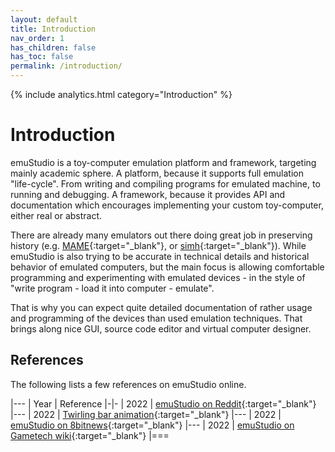 ```yaml
---
layout: default
title: Introduction
nav_order: 1
has_children: false
has_toc: false
permalink: /introduction/
---
```


{% include analytics.html category="Introduction" %}

# Introduction

emuStudio is a toy-computer emulation platform and framework, targeting mainly academic sphere. A platform, because it
supports full emulation "life-cycle". From writing and compiling programs for emulated machine, to running and
debugging. A framework, because it provides API and documentation which encourages implementing your custom
toy-computer, either real or abstract.

There are already many emulators out there doing great job in preserving history (e.g. [MAME][mame]{:target="_blank"},
or [simh][simh]{:target="_blank"}). While emuStudio is also trying to be accurate in technical details and historical 
behavior of emulated computers, but the main focus is allowing comfortable programming and experimenting with emulated
devices - in the style of "write program - load it into computer - emulate".

That is why you can expect quite detailed documentation of rather usage and programming of the devices than used 
emulation techniques. That brings along nice GUI, source code editor and virtual computer designer.

## References

The following lists a few references on emuStudio online.

|---
| Year | Reference
|-|-
| 2022 | [emuStudio on Reddit][reddit]{:target="_blank"}
|---
| 2022 | [Twirling bar animation][twirl]{:target="_blank"}
|---
| 2022 | [emuStudio on 8bitnews][8bitnews]{:target="_blank"}
|---
| 2022 | [emuStudio on Gametech wiki][gametechwiki]{:target="_blank"}
|===

[gametechwiki]: https://emulation.gametechwiki.com/index.php/Altair_8800
[8bitnews]: https://8bitnews.io/archive/2022-02-25/basic-in-js
[twirl]: https://www.youtube.com/watch?v=uxn-sF07_xY
[reddit]: https://www.reddit.com/r/asm/comments/t7e5ug/emustudio_8080z80_emulator_ide_and_framework/

[mame]: https://www.mamedev.org/
[simh]: https://github.com/simh/simh
[peterj]: https://github.com/vbmacher
[slavos]: https://kpi.fei.tuke.sk/sk/person/slavomir-simonak
[tuke]: https://www.tuke.sk
[tukesk]: https://goo.gl/maps/9hoGFpr5q17GxF9M6
